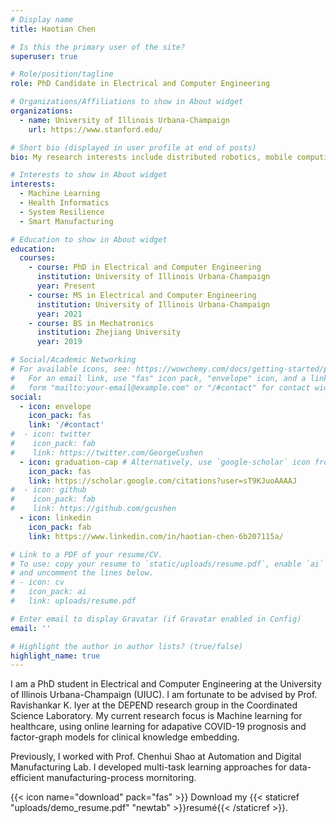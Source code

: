 ```yaml
---
# Display name
title: Haotian Chen

# Is this the primary user of the site?
superuser: true

# Role/position/tagline
role: PhD Candidate in Electrical and Computer Engineering

# Organizations/Affiliations to show in About widget
organizations:
  - name: University of Illinois Urbana-Champaign
    url: https://www.stanford.edu/

# Short bio (displayed in user profile at end of posts)
bio: My research interests include distributed robotics, mobile computing and programmable matter.

# Interests to show in About widget
interests:
  - Machine Learning
  - Health Informatics
  - System Resilience
  - Smart Manufacturing

# Education to show in About widget
education:
  courses:
    - course: PhD in Electrical and Computer Engineering
      institution: University of Illinois Urbana-Champaign
      year: Present
    - course: MS in Electrical and Computer Engineering
      institution: University of Illinois Urbana-Champaign
      year: 2021
    - course: BS in Mechatronics
      institution: Zhejiang University
      year: 2019

# Social/Academic Networking
# For available icons, see: https://wowchemy.com/docs/getting-started/page-builder/#icons
#   For an email link, use "fas" icon pack, "envelope" icon, and a link in the
#   form "mailto:your-email@example.com" or "/#contact" for contact widget.
social:
  - icon: envelope
    icon_pack: fas
    link: '/#contact'
#  - icon: twitter
#    icon_pack: fab
#    link: https://twitter.com/GeorgeCushen
  - icon: graduation-cap # Alternatively, use `google-scholar` icon from `ai` icon pack
    icon_pack: fas
    link: https://scholar.google.com/citations?user=sT9KJuoAAAAJ
#  - icon: github
#    icon_pack: fab
#    link: https://github.com/gcushen
  - icon: linkedin
    icon_pack: fab
    link: https://www.linkedin.com/in/haotian-chen-6b207115a/

# Link to a PDF of your resume/CV.
# To use: copy your resume to `static/uploads/resume.pdf`, enable `ai` icons in `params.toml`,
# and uncomment the lines below.
# - icon: cv
#   icon_pack: ai
#   link: uploads/resume.pdf

# Enter email to display Gravatar (if Gravatar enabled in Config)
email: ''

# Highlight the author in author lists? (true/false)
highlight_name: true
---
```


I am a PhD student in Electrical and Computer Engineering at the University of Illinois Urbana-Champaign (UIUC). I am fortunate to be advised by Prof. Ravishankar K. Iyer at the DEPEND research group in the Coordinated Science Laboratory. My current research focus is Machine learning for healthcare, using online learning for adapative COVID-19 prognosis and factor-graph models for clinical knowledge embedding. 

Previously, I worked with Prof. Chenhui Shao at Automation and Digital Manufacturing Lab. I developed multi-task learning approaches for data-efficient manufacturing-process mornitoring.

{{< icon name="download" pack="fas" >}} Download my {{< staticref "uploads/demo_resume.pdf" "newtab" >}}resumé{{< /staticref >}}.
